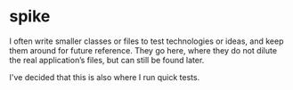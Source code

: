 spike
=====

I often write smaller classes or files to test technologies or ideas, and keep them around for future reference. They go here, where they do not dilute the real application’s files, but can still be found later.

I've decided that this is also where I run quick tests.